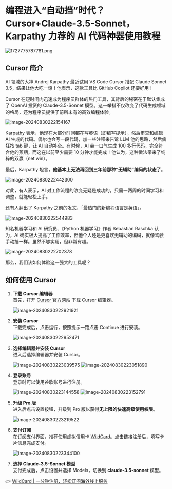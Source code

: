 # 编程进入“自动挡”时代？Cursor+Claude-3.5-Sonnet，Karpathy 力荐的 AI 代码神器使用教程

![1727775787781.png](https://bbtdd.com/img/68437923063.webp)

## Cursor 简介

AI 领域的大神 Andrej Karpathy 最近试用 VS Code Cursor 搭配 Claude Sonnet 3.5，结果让他大吃一惊！他表示，这款工具比 GitHub Copilot 还要好用！

Cursor 在短时间内迅速成为程序员群体的热门工具，其背后的秘密在于默认集成了 OpenAI 投资的 Claude-3.5-Sonnet 模型。这一举措不仅改变了代码生成领域的格局，还为程序员提供了前所未有的高效编程体验。

![image-20240830222154167](https://bbtdd.com/img/3955313178.webp)

Karpathy 表示，他现在大部分时间都在写英语（即编写提示），然后审查和编辑 AI 生成的代码。偶尔也会写一段代码，加一些注释来告诉 LLM 他的思路，然后疯狂按 tab 键，让 AI 自动补全。有时候，AI 会一口气生成 100 多行代码，完全符合他的预期，而这在以前至少需要 10 分钟才能完成！他认为，这种做法带来了纯粹的双赢（net win）。

最后，Karpathy 坦言，**他基本上无法再回到三年前那种“无辅助”编码的状态了**。

![image-20240830222442300](https://bbtdd.com/img/23749264107.webp)

对此，有人表示，AI 对工作流程的改变无疑是成功的，只需一两周的时间学习和调整，就能轻松上手。

还有人翻出了 Karpathy 之前的发文，「最热门的新编程语言是英语」。

![image-20240830222544983](https://bbtdd.com/img/130720073729.webp)

知名机器学习和 AI 研究员、《Python 机器学习》作者 Sebastian Raschka 认为，AI 确实极大提高了工作效率，但他个人还是更喜欢无辅助的编码，就像驾驶手动挡一样。虽然不够实用，但非常有趣。

![image-20240830222702378](https://bbtdd.com/img/955333185620.webp)

那么，我们该如何体验这一强大的工具呢？

## 如何使用 Cursor

1. **下载 Cursor 编辑器**  
   首先，打开 [Cursor 官方网站](https://bbtdd.com/WildCard) 下载 Cursor 编辑器。

   ![image-20240830222921921](https://bbtdd.com/img/527838681729161.webp)

2. **安装 Cursor**  
   下载完成后，点击运行，按照提示一路点击 Continue 进行安装。

   ![image-20240830222952471](https://bbtdd.com/img/723859337352.webp)

3. **选择编辑器并安装 Cursor**  
   进入后选择编辑器并安装 Cursor。

   ![image-20240830223039575](https://bbtdd.com/img/50762738.webp)
   ![image-20240830223051890](https://bbtdd.com/img/24849847082.webp)

4. **登录账号**  
   登录时可以使用谷歌账号进行注册。

   ![image-20240830223144558](https://bbtdd.com/img/5949440861.webp)
   ![image-20240830223152791](https://bbtdd.com/img/1806413000468.webp)

5. **升级 Pro 版**  
   进入后点击设置按钮，升级到 Pro 版以获得**无上限的快速高级使用权限**。

   ![image-20240830223219522](https://bbtdd.com/img/6564273648.webp)

6. **支付订阅**  
   在订阅支付界面，推荐使用虚拟信用卡 [WildCard](https://bbtdd.com/WildCard)。点击链接注册后，填写卡片信息完成支付。

   ![image-20240830223344100](https://bbtdd.com/img/069007559904017.webp)

7. **选择 Claude-3.5-Sonnet 模型**  
   支付完成后，点击设置并选择 Models，切换到 **claude-3.5-sonnet** 模型。

👉 [WildCard | 一分钟注册，轻松订阅海外线上服务](https://bbtdd.com/WildCard)